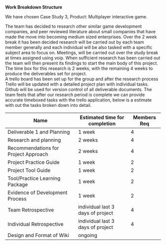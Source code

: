**Work Breakdown Structure**

We have chosen Case Study 3, Product: Multiplayer interactive game. 

The team has decided to research other similar game development companies, and peer reviewed literature about small companies that have made the move into becoming medium sized enterprises. Over the 2 week break it has been decided research will be carried out by each team member generally and each individual will be also tasked with a specific subject area to  focus on.
Meetings, will be carried out over the study break at times assigned using voip.
When sufficient research has been carried out the team will then present its findings to start the main body of this project. The time box for this research is 2 weeks, with the remaining 4 weeks to produce the deliverables set for project.  
A trello board has been set up for the group and after the research process Trello will be updated with a detailed project plan with individual tasks.
Github will be used for version control of all deliverable documents. 
The team feels that after our research period is complete we can provide accurate timeboxed tasks with the trello application, below is a estimate with out the tasks broken down into detail.



Name | Estimated time for completion | Members Req
-----|-------------------------------|-------------
Deliverable 1 and Planning | 1 week | 4
Research and planning | 2 weeks | 4
Recommendations for Project Approach | 2 weeks | 4
Project Practice Guide | 1 week | 2
Project Tool Guide | 1 week | 2
Tool/Practice Learning Package | 1 week | 2
Evidence of Development Process | 1 week | 2
Team Retrospective | individual last 3 days of project | 4
Individual Retrospective | individual last 3 days of project | 4
Design and Format of Wiki | ongoing 

